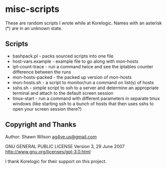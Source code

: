 # misc-scripts
These are random scripts I wrote while at Korelogic. Names with an
asterisk (*) are in an unknown state.

## Scripts
- bashpack.pl - packs sourced scripts into one file
- host-vars.example - example file to go along with mon-hosts
- ipt-count-trace - run a command twice and see the iptables counter
difference between the runs
- mon-hosts-packed - the packed up version of mon-hosts
- mon-hosts.sh - a script to monitor/run a command on list(s) of hosts
- sshs.sh - simple script to ssh to a server and determine an appropriate
terminal and attach to the default screen session
- tmux-start - run a command with different parameters in separate tmux
windows (like starting ssh to a bunch of hosts that then uses sshs to open
your screen session there?)

## Copyright and Thanks

Author: Shawn Wilson <ag4ve.us@gmail.com>

GNU GENERAL PUBLIC LICENSE Version 3, 29 June 2007 http://www.gnu.org/licenses/gpl-3.0.html

I thank Korelogic for their support on this project.

